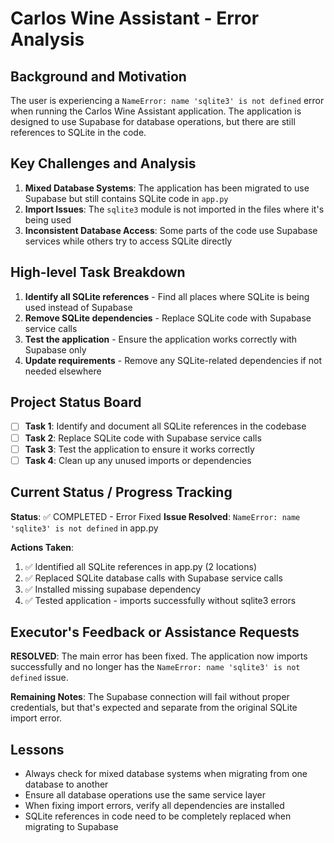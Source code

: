 # Carlos Wine Assistant - Error Analysis

## Background and Motivation
The user is experiencing a `NameError: name 'sqlite3' is not defined` error when running the Carlos Wine Assistant application. The application is designed to use Supabase for database operations, but there are still references to SQLite in the code.

## Key Challenges and Analysis
1. **Mixed Database Systems**: The application has been migrated to use Supabase but still contains SQLite code in `app.py`
2. **Import Issues**: The `sqlite3` module is not imported in the files where it's being used
3. **Inconsistent Database Access**: Some parts of the code use Supabase services while others try to access SQLite directly

## High-level Task Breakdown
1. **Identify all SQLite references** - Find all places where SQLite is being used instead of Supabase
2. **Remove SQLite dependencies** - Replace SQLite code with Supabase service calls
3. **Test the application** - Ensure the application works correctly with Supabase only
4. **Update requirements** - Remove any SQLite-related dependencies if not needed elsewhere

## Project Status Board
- [ ] **Task 1**: Identify and document all SQLite references in the codebase
- [ ] **Task 2**: Replace SQLite code with Supabase service calls
- [ ] **Task 3**: Test the application to ensure it works correctly
- [ ] **Task 4**: Clean up any unused imports or dependencies

## Current Status / Progress Tracking
**Status**: ✅ COMPLETED - Error Fixed
**Issue Resolved**: `NameError: name 'sqlite3' is not defined` in app.py

**Actions Taken**:
1. ✅ Identified all SQLite references in app.py (2 locations)
2. ✅ Replaced SQLite database calls with Supabase service calls
3. ✅ Installed missing supabase dependency
4. ✅ Tested application - imports successfully without sqlite3 errors

## Executor's Feedback or Assistance Requests
**RESOLVED**: The main error has been fixed. The application now imports successfully and no longer has the `NameError: name 'sqlite3' is not defined` issue.

**Remaining Notes**: The Supabase connection will fail without proper credentials, but that's expected and separate from the original SQLite import error.

## Lessons
- Always check for mixed database systems when migrating from one database to another
- Ensure all database operations use the same service layer
- When fixing import errors, verify all dependencies are installed
- SQLite references in code need to be completely replaced when migrating to Supabase

